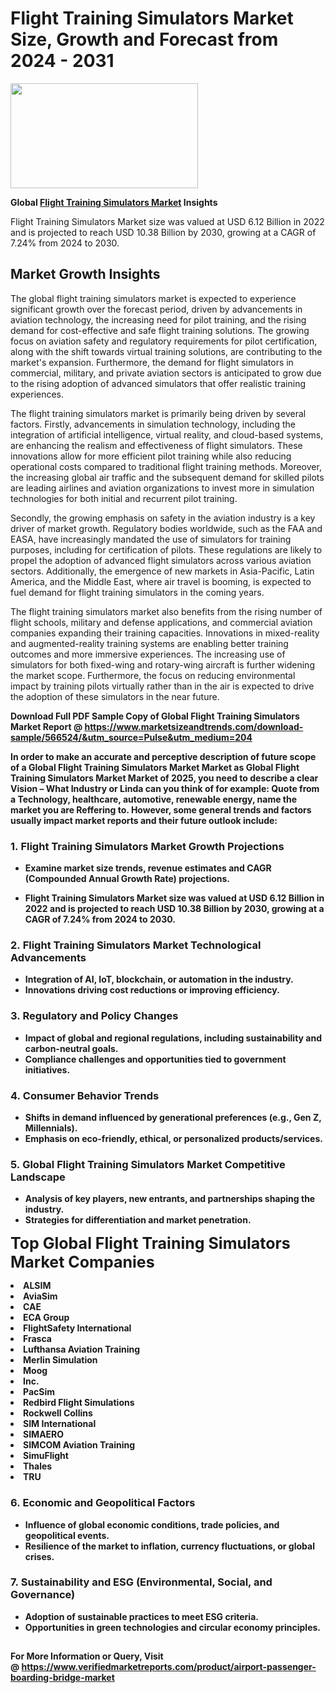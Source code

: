 <H1>Flight Training Simulators Market Size, Growth and Forecast from 2024 - 2031</H1><img class="aligncenter size-medium wp-image-584254" src="https://thirdeyenews.in/wp-content/uploads/2024/09/Global-Market-Research-300x168.jpeg" alt="" width="300" height="168" /><p><strong>Global&nbsp;<a href="https://www.marketsizeandtrends.com/download-sample/566524/&amp;utm_source=Pulse&amp;utm_medium=204">Flight Training Simulators Market</a> Insights</strong></p><p>Flight Training Simulators Market size was valued at USD 6.12 Billion in 2022 and is projected to reach USD 10.38 Billion by 2030, growing at a CAGR of 7.24% from 2024 to 2030.</p><p><h2>Market Growth Insights</h2> <p>The global flight training simulators market is expected to experience significant growth over the forecast period, driven by advancements in aviation technology, the increasing need for pilot training, and the rising demand for cost-effective and safe flight training solutions. The growing focus on aviation safety and regulatory requirements for pilot certification, along with the shift towards virtual training solutions, are contributing to the market's expansion. Furthermore, the demand for flight simulators in commercial, military, and private aviation sectors is anticipated to grow due to the rising adoption of advanced simulators that offer realistic training experiences.</p> <p><strong></strong></p> <p>The flight training simulators market is primarily being driven by several factors. Firstly, advancements in simulation technology, including the integration of artificial intelligence, virtual reality, and cloud-based systems, are enhancing the realism and effectiveness of flight simulators. These innovations allow for more efficient pilot training while also reducing operational costs compared to traditional flight training methods. Moreover, the increasing global air traffic and the subsequent demand for skilled pilots are leading airlines and aviation organizations to invest more in simulation technologies for both initial and recurrent pilot training.</p> <p>Secondly, the growing emphasis on safety in the aviation industry is a key driver of market growth. Regulatory bodies worldwide, such as the FAA and EASA, have increasingly mandated the use of simulators for training purposes, including for certification of pilots. These regulations are likely to propel the adoption of advanced flight simulators across various aviation sectors. Additionally, the emergence of new markets in Asia-Pacific, Latin America, and the Middle East, where air travel is booming, is expected to fuel demand for flight training simulators in the coming years.</p> <p>The flight training simulators market also benefits from the rising number of flight schools, military and defense applications, and commercial aviation companies expanding their training capacities. Innovations in mixed-reality and augmented-reality training systems are enabling better training outcomes and more immersive experiences. The increasing use of simulators for both fixed-wing and rotary-wing aircraft is further widening the market scope. Furthermore, the focus on reducing environmental impact by training pilots virtually rather than in the air is expected to drive the adoption of these simulators in the near future.</p> <p><strong></p><p><span class=""><strong>Download Full PDF Sample Copy of Global Flight Training Simulators Market Report</strong> @ <a href="https://www.marketsizeandtrends.com/download-sample/566524/&amp;utm_source=Pulse&amp;utm_medium=204" target="_blank">https://www.marketsizeandtrends.com/download-sample/566524/&amp;utm_source=Pulse&amp;utm_medium=204</a></span></p><p>In order to make an accurate and perceptive description of future scope of a Global&nbsp;Flight Training Simulators Market Market as Global&nbsp;Flight Training Simulators Market Market of 2025, you need to describe a clear Vision &ndash; What Industry or Linda can you think of for example: Quote from a Technology, healthcare, automotive, renewable energy, name the market you are Reffering to. However, some general trends and factors usually impact market reports and their future outlook include:</p><h3>1.&nbsp;<strong>Flight Training Simulators Market Growth Projections</strong></h3><ul><li>Examine market size trends, revenue estimates and CAGR (Compounded Annual Growth Rate) projections.</li><li><p>Flight Training Simulators Market size was valued at USD 6.12 Billion in 2022 and is projected to reach USD 10.38 Billion by 2030, growing at a CAGR of 7.24% from 2024 to 2030.</p></li></ul><h3>2.&nbsp;<strong>Flight Training Simulators Market Technological Advancements</strong></h3><ul><li>Integration of AI, IoT, blockchain, or automation in the industry.</li><li>Innovations driving cost reductions or improving efficiency.</li></ul><h3>3.&nbsp;<strong>Regulatory and Policy Changes</strong></h3><ul><li>Impact of global and regional regulations, including sustainability and carbon-neutral goals.</li><li>Compliance challenges and opportunities tied to government initiatives.</li></ul><h3>4.&nbsp;<strong>Consumer Behavior Trends</strong></h3><ul><li>Shifts in demand influenced by generational preferences (e.g., Gen Z, Millennials).</li><li>Emphasis on eco-friendly, ethical, or personalized products/services.</li></ul><h3>5.&nbsp;<strong>Global Flight Training Simulators Market Competitive Landscape</strong></h3><ul><li>Analysis of key players, new entrants, and partnerships shaping the industry.</li><li>Strategies for differentiation and market penetration.</li></ul><p data-pm-slice="1 1 []"><span style="color: inherit; font-family: inherit; font-size: 25px;">Top Global Flight Training Simulators Market Companies</span></p><div class="" data-test-id=""><p><li>ALSIM</li><li> AviaSim</li><li> CAE</li><li> ECA Group</li><li> FlightSafety International</li><li> Frasca</li><li> Lufthansa Aviation Training</li><li> Merlin Simulation</li><li> Moog</li><li> Inc.</li><li> PacSim</li><li> Redbird Flight Simulations</li><li> Rockwell Collins</li><li> SIM International</li><li> SIMAERO</li><li> SIMCOM Aviation Training</li><li> SimuFlight</li><li> Thales</li><li> TRU</li></p></div><h3>6.&nbsp;<strong>Economic and Geopolitical Factors</strong></h3><ul><li>Influence of global economic conditions, trade policies, and geopolitical events.</li><li>Resilience of the market to inflation, currency fluctuations, or global crises.</li></ul><h3>7.&nbsp;<strong>Sustainability and ESG (Environmental, Social, and Governance)</strong></h3><ul><li>Adoption of sustainable practices to meet ESG criteria.</li><li>Opportunities in green technologies and circular economy principles.</li></ul><h2><strong style="font-size: 14px;">For More Information or Query, Visit @&nbsp;</strong><a style="background-color: #ffffff; font-size: 14px;" href="https://www.marketsizeandtrends.com/report/flight-training-simulators-market/" target="_blank">https://www.verifiedmarketreports.com/product/airport-passenger-boarding-bridge-market</a></h2>
